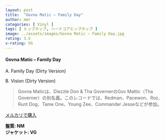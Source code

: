 ```yaml
---
layout: post
title:  "Govna Matic – Family Day"
author: mmr
categories: [ Vinyl ]
tags: [ ヒップホップ, ハードコアヒップホップ ]
image: ../assets/images/Govna Matic – Family Day.jpg
rating: 3.5
v-rating: VG
---
```


#### Govna Matic – Family Day

A. Family Day (Dirty Version)

B. Vision (Dirty Version)

> Govna Maticは、Diezzle Don & Tha GovernerのGov Mattic（Tha Governer）の別名義。このレコードでは、Redman、Pacewon、Roz、Runt Dog、Tame One、Young Zee、Commander Jesseなどが参加。

[メルカリで購入](https://jp.mercari.com/item/m48545639837)

<div class="mt-4 mb-4 d-flex align-items-center">
<strong class="mr-1">盤質: NM</strong>
</div>
<div class="mt-4 mb-4 d-flex align-items-center">
<strong class="mr-1">ジャケット: VG</strong>
</div>
